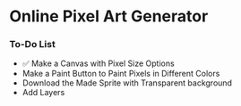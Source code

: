 # Online Pixel Art Generator
### To-Do List
- ✅ Make a Canvas with Pixel Size Options 
- Make a Paint Button to Paint Pixels in Different Colors
- Download the Made Sprite with Transparent background
- Add Layers